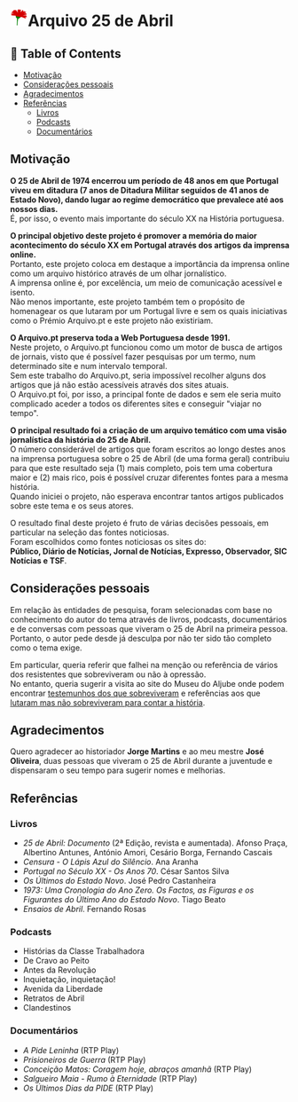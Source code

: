 # ![25 de Abril](./arquivo-web/public/favicon-32x32.png)Arquivo 25 de Abril

## 📌 Table of Contents
- [Motivação](#motivação)
- [Considerações pessoais](#considerações-pessoais)
- [Agradecimentos](#agradecimentos)
- [Referências](#referências)
    - [Livros](#livros)
    - [Podcasts](#podcasts)
    - [Documentários](#documentários)

## Motivação

**O 25 de Abril de 1974 encerrou um período de 48 anos em que Portugal viveu em ditadura (7 anos de Ditadura Militar seguidos de 41 anos de Estado Novo), dando lugar ao regime democrático que prevalece até aos nossos dias.**  
É, por isso, o evento mais importante do século XX na História portuguesa.

**O principal objetivo deste projeto é promover a memória do maior acontecimento do século XX em Portugal através dos artigos da imprensa online.**  
Portanto, este projeto coloca em destaque a importância da imprensa online como um arquivo histórico através de um olhar jornalístico.  
A imprensa online é, por excelência, um meio de comunicação acessível e isento.  
Não menos importante, este projeto também tem o propósito de homenagear os que lutaram por um Portugal livre e sem os quais iniciativas como o Prémio Arquivo.pt e este projeto não existiriam.

**O Arquivo.pt preserva toda a Web Portuguesa desde 1991.**  
Neste projeto, o Arquivo.pt funcionou como um motor de busca de artigos de jornais, visto que é possível fazer pesquisas por um termo, num determinado site e num intervalo temporal.  
Sem este trabalho do Arquivo.pt, seria impossível recolher alguns dos artigos que já não estão acessíveis através dos sites atuais.  
O Arquivo.pt foi, por isso, a principal fonte de dados e sem ele seria muito complicado aceder a todos os diferentes sites e conseguir "viajar no tempo".

**O principal resultado foi a criação de um arquivo temático com uma visão jornalística da história do 25 de Abril.**  
O número considerável de artigos que foram escritos ao longo destes anos na imprensa portuguesa sobre o 25 de Abril (de uma forma geral) contribuiu para que este resultado seja (1) mais completo, pois tem uma cobertura maior e (2) mais rico, pois é possível cruzar diferentes fontes para a mesma história.  
Quando iniciei o projeto, não esperava encontrar tantos artigos publicados sobre este tema e os seus atores.

O resultado final deste projeto é fruto de várias decisões pessoais, em particular na seleção das fontes noticiosas.  
Foram escolhidos como fontes noticiosas os sites do:  
**Público, Diário de Notícias, Jornal de Notícias, Expresso, Observador, SIC Notícias e TSF**.

## Considerações pessoais

Em relação às entidades de pesquisa, foram selecionadas com base no conhecimento do autor do tema através de livros, podcasts, documentários e de conversas com pessoas que viveram o 25 de Abril na primeira pessoa.  
Portanto, o autor pede desde já desculpa por não ter sido tão completo como o tema exige.

Em particular, queria referir que falhei na menção ou referência de vários dos resistentes que sobreviveram ou não à opressão.  
No entanto, queria sugerir a visita ao site do Museu do Aljube onde podem encontrar [testemunhos dos que sobreviveram](https://www.museudoaljube.pt/centro-de-documentacao/testemunhos/) e referências aos que [lutaram mas não sobreviveram para contar a história](https://www.museudoaljube.pt/centro-de-documentacao/biografias/).

## Agradecimentos

Quero agradecer ao historiador **Jorge Martins** e ao meu mestre **José Oliveira**, duas pessoas que viveram o 25 de Abril durante a juventude e dispensaram o seu tempo para sugerir nomes e melhorias.

## Referências

### Livros
- *25 de Abril: Documento* (2ª Edição, revista e aumentada). Afonso Praça, Albertino Antunes, António Amori, Cesário Borga, Fernando Cascais
- *Censura - O Lápis Azul do Silêncio*. Ana Aranha
- *Portugal no Século XX - Os Anos 70*. César Santos Silva
- *Os Últimos do Estado Novo*. José Pedro Castanheira
- *1973: Uma Cronologia do Ano Zero. Os Factos, as Figuras e os Figurantes do Último Ano do Estado Novo*. Tiago Beato
- *Ensaios de Abril*. Fernando Rosas

### Podcasts
- Histórias da Classe Trabalhadora
- De Cravo ao Peito
- Antes da Revolução
- Inquietação, inquietação!
- Avenida da Liberdade
- Retratos de Abril
- Clandestinos

### Documentários
- *A Pide Leninha* (RTP Play)
- *Prisioneiros de Guerra* (RTP Play)
- *Conceição Matos: Coragem hoje, abraços amanhã* (RTP Play)
- *Salgueiro Maia - Rumo à Eternidade* (RTP Play)
- *Os Últimos Dias da PIDE* (RTP Play)
